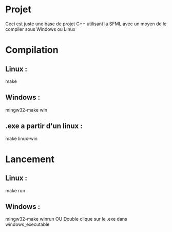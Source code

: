 # Projet
Ceci est juste une base de projet C++ utilisant la SFML avec un moyen de le compiler sous Windows ou Linux

# Compilation
## Linux :
make

## Windows :
mingw32-make win

## .exe a partir d'un linux :
make linux-win 

# Lancement
## Linux :
make run

## Windows :
mingw32-make winrun
OU
Double clique sur le .exe dans windows_executable
